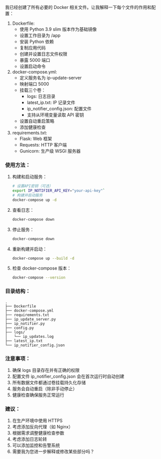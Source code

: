 我已经创建了所有必要的 Docker 相关文件。让我解释一下每个文件的作用和配置：
1. Dockerfile:
   * 使用 Python 3.9 slim 版本作为基础镜像
   * 设置工作目录为 /app
   * 安装 Python 依赖
   * 复制应用代码
   * 创建并设置日志文件权限
   * 暴露 5000 端口
   * 设置启动命令
2. docker-compose.yml:
   * 定义服务名为 ip-update-server
   * 映射端口 5000
   * 挂载三个卷：
     * logs: 日志目录
     * latest_ip.txt: IP 记录文件
     * ip_notifier_config.json: 配置文件
     * 支持从环境变量读取 API 密钥
   * 设置自动重启策略
   * 添加健康检查
3.  requirements.txt:
     * Flask: Web 框架
     * Requests: HTTP 客户端
     * Gunicorn: 生产级 WSGI 服务器


### 使用方法：
1. 构建和启动服务：

    ```bash
    # 设置API密钥（可选）
    export IP_NOTIFIER_API_KEY="your-api-key"`
    # 构建并启动服务
    docker-compose up -d
    ```

2. 查看日志：
    ```bash
    docker-compose down
    ```

3. 停止服务：
    ```bash
    docker-compose down
    ```

4. 重新构建并启动：
    ```bash
    docker-compose up --build -d
    ```
5. 检查 docker-compose 版本：
    ```bash
    docker-compose --version
    ```

### 目录结构：
```
.
├── Dockerfile
├── docker-compose.yml
├── requirements.txt
├── ip_update_server.py
├── ip_notifier.py
├── config.py
├── logs/
│   └── ip_updates.log
├── latest_ip.txt
└── ip_notifier_config.json
```

### 注意事项：
1. 确保 logs 目录存在并有正确的权限
2. 配置文件 ip_notifier_config.json 会在首次运行时自动创建
3. 所有数据文件都通过卷挂载持久化存储
4. 服务会自动重启（除非手动停止）
5. 健康检查确保服务正常运行
 
### 建议：
1. 在生产环境中使用 HTTPS
2. 考虑添加反向代理（如 Nginx）
3. 根据需求调整健康检查参数
4. 考虑添加日志轮转
5. 可以添加监控和告警系统
6. 需要我为您进一步解释或修改某些部分吗？
